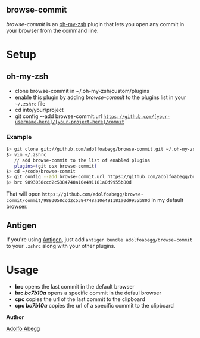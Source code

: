 browse-commit
-------------

_browse-commit_ is an [oh-my-zsh] plugin that lets you open any commit in your browser from the command line.

# Setup

## oh-my-zsh

 - clone browse-commit in ~/.oh-my-zsh/custom/plugins
 - enable this plugin by adding _browse-commit_ to the plugins list in your `~/.zshrc` file
 - cd into/your/project
 - git config --add browse-commit.url <code>https://github.com/[your-username-here]/[your-project-here]/commit</code>

### Example
```bash
$> git clone git://github.com/adolfoabegg/browse-commit.git ~/.oh-my-zsh/custom/plugins/browse-commit
$> vim ~/.zshrc
   // add browse-commit to the list of enabled plugins
   plugins=(git osx browse-commit)
$> cd ~/code/browse-commit
$> git config --add browse-commit.url https://github.com/adolfoabegg/browse-commit/commit/
$> brc 9893058ccd2c5384748a10e491181a0d9955b80d
```

That will open `https://github.com/adolfoabegg/browse-commit/commit/9893058ccd2c5384748a10e491181a0d9955b80d` in my default browser.

## Antigen

If you're using [Antigen](https://github.com/zsh-lovers/antigen), just add `antigen bundle adolfoabegg/browse-commit` to your `.zshrc` along with your other plugins.

# Usage

 - **brc** opens the last commit in the default browser
 - **brc _bc7b10a_** opens a specific commit in the defaul browser
 - **cpc** copies the url of the last commit to the clipboard
 - **cpc _bc7b10a_** copies the url of a specific commit to the clipboard

**Author**

[Adolfo Abegg]


  [oh-my-zsh]: https://github.com/robbyrussell/oh-my-zsh
  [Adolfo Abegg]: https://twitter.com/adolfoabegg
